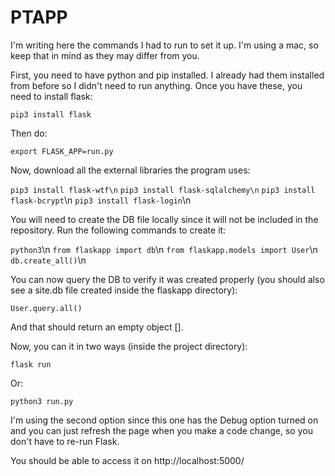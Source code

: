 # PTAPP
I'm writing here the commands I had to run to set it up. I'm using a mac, so keep that in mind as they may differ from you.

First, you need to have python and pip installed. I already had them installed from before so I didn't need to run anything. Once you have these, you need to install flask:

`pip3 install flask`

Then do:

`export FLASK_APP=run.py`

Now, download all the external libraries the program uses:

`pip3 install flask-wtf\n`
`pip3 install flask-sqlalchemy\n`
`pip3 install flask-bcrypt`\n
`pip3 install flask-login`\n

You will need to create the DB file locally since it will not be included in the repository. Run the following commands to create it:

`python3`\n
`from flaskapp import db`\n
`from flaskapp.models import User`\n
`db.create_all()`\n

You can now query the DB to verify it was created properly (you should also see a site.db file created inside the flaskapp directory):

`User.query.all()`

And that should return an empty object [].

Now, you can it in two ways (inside the project directory):

`flask run`

Or:

`python3 run.py`

I'm using the second option since this one has the Debug option turned on and you can just refresh the page when you make a code change, so you don't have to re-run Flask.

You should be able to access it on http://localhost:5000/
